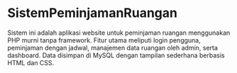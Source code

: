 # SistemPeminjamanRuangan
Sistem ini adalah aplikasi website untuk peminjaman ruangan menggunakan PHP murni tanpa framework. Fitur utama meliputi login pengguna, peminjaman dengan jadwal, manajemen data ruangan oleh admin, serta dashboard. Data disimpan di MySQL dengan tampilan sederhana berbasis HTML dan CSS.

